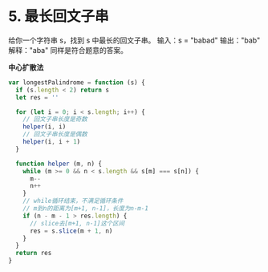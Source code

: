 # 5. 最长回文子串
给你一个字符串 s，找到 s 中最长的回文子串。
输入：s = "babad"
输出："bab"
解释："aba" 同样是符合题意的答案。

**中心扩散法**
```js
var longestPalindrome = function (s) {
  if (s.length < 2) return s
  let res = ''

  for (let i = 0; i < s.length; i++) {
    // 回文子串长度是奇数
    helper(i, i)
    // 回文子串长度是偶数
    helper(i, i + 1)
  }

  function helper (m, n) {
    while (m >= 0 && n < s.length && s[m] === s[n]) {
      m--
      n++
    }
    // while循环结束，不满足循环条件
    // m到n的距离为[m+1, n-1]，长度为n-m-1
    if (n - m - 1 > res.length) {
      // slice去[m+1, n-1]这个区间
      res = s.slice(m + 1, n)
    }
  }
  return res
}
```